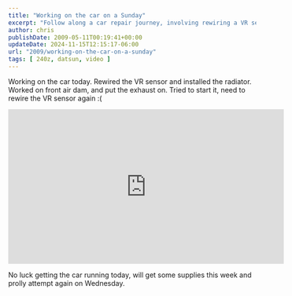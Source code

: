 ```yaml
---
title: "Working on the car on a Sunday"
excerpt: "Follow along a car repair journey, involving rewiring a VR sensor, radiator installation, and troubleshooting start-up issues."
author: chris
publishDate: 2009-05-11T00:19:41+00:00
updateDate: 2024-11-15T12:15:17-06:00
url: "2009/working-on-the-car-on-a-sunday"
tags: [ 240z, datsun, video ]
---
```


Working on the car today. Rewired the VR sensor and installed the radiator. Worked on front air dam, and put the exhaust on. Tried to start it, need to rewire the VR sensor again :( 

<iframe width="560" height="315" src="https://www.youtube.com/embed/OmxMfSX_EYk?si=oTu2jYAkXw9uVbYV" title="YouTube video player" frameborder="0" allow="accelerometer; autoplay; clipboard-write; encrypted-media; gyroscope; picture-in-picture; web-share" referrerpolicy="strict-origin-when-cross-origin" allowfullscreen></iframe>

No luck getting the car running today, will get some supplies this week and prolly attempt again on Wednesday.

